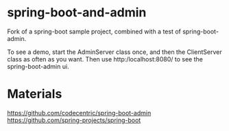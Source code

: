 # spring-boot-and-admin

Fork of a spring-boot sample project, combined with a test of spring-boot-admin.

To see a demo, start the AdminServer class once, and then the ClientServer class as often as you want. Then use http:/localhost:8080/ to see the spring-boot-admin ui. 

# Materials

https://github.com/codecentric/spring-boot-admin
https://github.com/spring-projects/spring-boot
